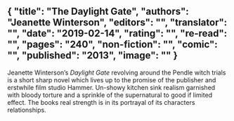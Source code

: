 {
 "title": "The Daylight Gate",
 "authors": "Jeanette Winterson",
 "editors": "",
 "translator": "",
 "date": "2019-02-14",
 "rating": "",
 "re-read": "",
 "pages": "240",
 "non-fiction": "",
 "comic": "",
 "published": "2013",
 "image": ""
}
---

Jeanette Winterson’s _Daylight Gate_ revolving around the Pendle witch trials is a short sharp novel which lives up to the promise of the publisher and erstwhile film studio Hammer. Un-showy kitchen sink realism garnished with bloody torture and a sprinkle of the supernatural to good if limited effect. The books real strength is in its portrayal of its characters relationships.